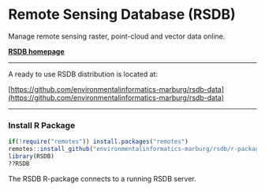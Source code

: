 # Remote Sensing Database (RSDB)
Manage remote sensing raster, point-cloud and vector data online. 

**[RSDB homepage](https://environmentalinformatics-marburg.github.io/rsdb)**

---------------------------------------

A ready to use RSDB distribution is located at:

[https://github.com/environmentalinformatics-marburg/rsdb-data](https://github.com/environmentalinformatics-marburg/rsdb-data)

---------------------------------------

### Install R Package

```R
if(!require("remotes")) install.packages("remotes")
remotes::install_github("environmentalinformatics-marburg/rsdb/r-package")
library(RSDB)
??RSDB
```

The RSDB R-package connects to a running RSDB server.
